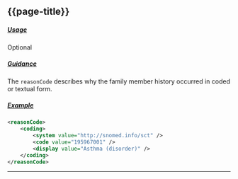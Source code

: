 ## {{page-title}}

<h5><ins>Usage</ins></h5>

<span class="mro-circle optional" title="Optional"></span> Optional


<h5><ins>Guidance</ins></h5>

The `reasonCode` describes why the family member history occurred in coded or textual form.

<h5><ins>Example</ins></h5>


```xml
<reasonCode>
    <coding>
        <system value="http://snomed.info/sct" />
        <code value="195967001" />
        <display value="Asthma (disorder)" />
    </coding>
</reasonCode>
```

---